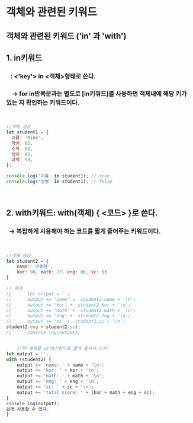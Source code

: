 # 객체와 관련된 키워드

## 객체와 관련된 키워드 ('in' 과 'with')

## 1. in키워드

### &nbsp;&nbsp; : <'key'> in <객체>형태로 쓴다.

### &nbsp;&nbsp;&nbsp; → for in반복문과는 별도로 [in키워드]를 사용하면 객체내에 해당 키가 있는 지 확인하는 키워드이다.

<br/>

```javascript
//객체 생성
let student1 = {
  이름: 'Mike',
  국어: 92,
  수학: 80,
  영어: 95,
  과학: 98,
};

console.log('이름' in student1); // true
console.log('성별' in student1); // false
```

<br>

## 2. with키워드: with(객체) { <코드> }로 쓴다.

### &nbsp; → 복잡하게 사용해야 하는 코드를 짧게 줄어주는 키워드이다.

<br>

```javascript
//객체 생성
let student2 = {
    name: '이동현',
    kor: 98, math: 77, eng: 86, sc: 86
}

// 예제
//      let output = '';
//      output += 'name' +  student2.name + '\n';
//      output += 'kor' +  student2.kor + '\n';
//      output += 'math' +  student2.math + '\n';
//      output += 'eng' +  student2.eng + '\n';
//      output += 'sc' +  student2.sc + '\n';
student2.eng + student2.sc);
//      console.log(output);


    //위 예제를 with키워드로 짧게 줄어서 쓰자!
let output = '';
with (student2) {
    output += 'name: ' + name + '\n';
    output += 'kor: ' + kor + '\n';
    output += 'math: ' + math + '\n';
    output += 'eng: ' + eng + '\n';
    output += 'sc: ' + sc + '\n';
    output += 'total score: ' + (kor + math + eng + sc);
}
console.log(output);
쉽게 사용할 수 있다.
}
```
